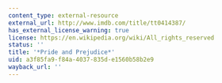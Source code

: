 ```yaml
---
content_type: external-resource
external_url: http://www.imdb.com/title/tt0414387/
has_external_license_warning: true
license: https://en.wikipedia.org/wiki/All_rights_reserved
status: ''
title: '*Pride and Prejudice*'
uid: a3f85fa9-f84a-4037-835d-e1560b58b2e9
wayback_url: ''
---
```

